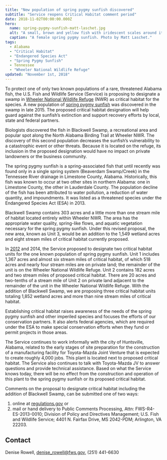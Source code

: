 ```yaml
---
title: "New population of spring pygmy sunfish discovered"
subtitle: "Service reopens Critical Habitat comment period"
date: 2018-11-02T00:00:00.000Z
hero:
  name: spring-pygmy-sunfish-matt-laschet.jpg
  alt: "A small, brown and yellow fish with iridescent scales around its gills"
  caption: "A female spring pygmy sunfish. Photo by Matt Laschet."
tags:
  - Alabama
  - "Critical Habitat"
  - "Endangered Species Act"
  - "Spring Pygmy Sunfish"
  - Tennessee
  - "Wheeler National Wildlife Refuge"
updated: "November 1st, 2018"
---
```


To protect one of only two known populations of a rare, threatened Alabama fish, the U.S. Fish and Wildlife Service (Service) is proposing to designate a swamp in [Wheeler National Wildlife Refuge](https://www.fws.gov/refuge/wheeler/) (NWR) as critical habitat for the species. A new population of [spring pygmy sunfish](/wildlife/fishes/spring-pygmy-sunfish) was discovered in the swamp in late 2015. The proposed critical habitat designation will help guard against the sunfish’s extinction and support recovery efforts by local, state and federal partners.

Biologists discovered the fish in Blackwell Swamp, a recreational area and popular spot along the North Alabama Birding Trail at Wheeler NWR. The discovery of this second population decreases the sunfish’s vulnerability to a catastrophic event or other threats. Because it is located on the refuge, its inclusion in the proposed designation would have no impact on private landowners or the business community.

The spring pygmy sunfish is a spring-associated fish that until recently was found only in a single spring system (Beaverdam Swamp/Creek) in the Tennessee River drainage in Limestone County, Alabama. Historically, this fish was known to occur at two other sites in northern Alabama: one in Limestone County, the other in Lauderdale County. The population decline of the fish has been attributed to water pollution, a reduction of water quantity, and impoundments. It was listed as a threatened species under the Endangered Species Act (ESA) in 2013.

Blackwell Swamp contains 303 acres and a little more than one stream mile of habitat located entirely within Wheeler NWR. The area has the appropriate water quality, spring-like flows, and aquatic vegetation necessary for the spring pygmy sunfish. Under this revised proposal, the new area, known as Unit 3, would be an addition to the 1,549 wetland acres and eight stream miles of critical habitat currently proposed.

In [2012](/news/2012/10/service-proposes-to-protect-the-spring-pygmy-sunfish-and-designate-critical-habitat-under-the-endangered-species-act/) and 2014, the Service proposed to designate two critical habitat units for the one known population of spring pygmy sunfish. Unit 1 includes 1,367 acres and almost six stream miles of critical habitat, of which 518 acres and nearly four stream miles are on private land; the remainder of the unit is on the Wheeler National Wildlife Refuge. Unit 2 contains 182 acres and two stream miles of proposed critical habitat. There are 20 acres and two-tenths of a stream mile of Unit 2 on private land adjacent to the remainder of the unit in the Wheeler National Wildlife Refuge. With the addition of Blackwell Swamp, we are proposing three critical habitat units totaling 1,852 wetland acres and more than nine stream miles of critical habitat.

Establishing critical habitat raises awareness of the needs of the spring pygmy sunfish and other imperiled species and focuses the efforts of our conservation partners. It also alerts federal agencies, which are required under the ESA to make special conservation efforts when they fund or permit projects in those areas.

The Service continues to work informally with the city of Huntsville, Alabama, related to the early stages of site preparation for the construction of a manufacturing facility for Toyota-Mazda Joint Venture that is expected to create roughly 4,000 jobs. This plant is located next to proposed critical habitat. The Service also continues to talk with Toyota-Mazda JV to answer questions and provide technical assistance. Based on what the Service knows today, there will be no effect from the construction and operation of this plant to the spring pygmy sunfish or its proposed critical habitat.

Comments on the proposal to designate critical habitat including the addition of Blackwell Swamp, can be submitted one of two ways:

1. online at [regulations.gov](https://regulations.gov) or
2. mail or hand delivery to Public Comments Processing, Attn: FWS-R4-ES-2013-0010; Division of Policy and Directives Management; U.S. Fish and Wildlife Service; 4401 N. Fairfax Drive, MS 2042-PDM; Arlington, VA 22203.

## Contact

Denise Rowell, [denise_rowell@fws.gov](mailto:denise_rowell@fws.gov), (251) 441-6630
